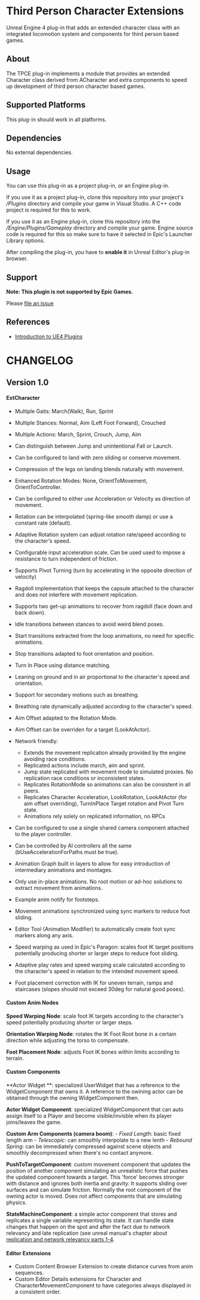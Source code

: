 # Third Person Character Extensions

Unreal Engine 4 plug-in that adds an extended character class with an integrated 
locomotion system and components for third person based games.


## About

The TPCE plug-in implements a module that provides an extended Character class 
derived from ACharacter and extra components to speed up development of third person
character based games. 


## Supported Platforms

This plug-in should work in all platforms.


## Dependencies

No external dependencies.

## Usage

You can use this plug-in as a project plug-in, or an Engine plug-in.

If you use it as a project plug-in, clone this repository into your project's
*/Plugins* directory and compile your game in Visual Studio. A C++ code project
is required for this to work.

If you use it as an Engine plug-in, clone this repository into the
*/Engine/Plugins/Gameplay* directory and compile your game. Engine source code is 
required for this so make sure to have it selected in Epic's Launcher Library 
options.

After compiling the plug-in, you have to **enable it** in Unreal Editor's
plug-in browser.


## Support

**Note: This plugin is not supported by Epic Games.**

Please [file an issue](https://github.com/nlebedenco/TCPE/issues)


## References

* [Introduction to UE4 Plugins](https://wiki.unrealengine.com/An_Introduction_to_UE4_Plugins)


# CHANGELOG

## Version 1.0

#### ExtCharacter

- Multiple Gaits: March(Walk), Run, Sprint
- Multiple Stances: Normal, Aim (Left Foot Forward), Crouched
- Multiple Actions: March, Sprint, Crouch, Jump, Aim
- Can distinguish between Jump and unintentional Fall or Launch.
- Can be configured to land with zero sliding or conserve movement.
- Compression of the legs on landing blends naturally with movement.
- Enhanced Rotation Modes: None, OrientToMovement, OrientToController.
- Can be configured to either use Acceleration or Velocity as direction of movement.
- Rotation can be interpolated (spring-like smooth damp) or use a constant rate (default).
- Adaptive Rotation system can adjust rotation rate/speed according to the character's speed.
- Configurable input acceleration scale. Can be used used to impose a resistance to turn independent of friction.
- Supports Pivot Turning (turn by accelerating in the opposite direction of velocity)
- Ragdoll implementation that keeps the capsule attached to the character and does not interfere with movement replication.
- Supports two get-up animations to recover from ragdoll (face down and back down).
- Idle transitions between stances to avoid weird blend poses.
- Start transitions extracted from the loop animations, no need for specific animations.
- Stop transitions adapted to foot orientation and position.
- Turn In Place using distance matching.
- Leaning on ground and in air proportional to the character's speed and orientation.
- Support for secondary motions such as breathing.
- Breathing rate dynamically adjusted according to the character's speed.
- Aim Offset adapted to the Rotation Mode.
- Aim Offset can be overriden for a target (LookAtActor).

- Network friendly:
    - Extends the movement replication already provided by the engine avoiding race conditions.
    - Replicated actions include march, aim and sprint. 
    - Jump state replicated with movement mode to simulated proxies. No replication race conditions or inconsistent states.
    - Replicates RotationMode so animations can also be consistent in all peers.
    - Replicates Character Acceleration, LookRotation, LookAtActor (for aim offset overriding), TurnInPlace Target rotation and Pivot Turn state.
    - Animations rely solely on replicated information, no RPCs

- Can be configured to use a single shared camera component attached to the player controller.
- Can be controlled by AI controllers all the same (bUseAccelerationForPaths must be true).

- Animation Graph built in layers to allow for easy introduction of intermediary animations and montages.
- Only use in-place animations. No root motion or ad-hoc solutions to extract movement from animations.
- Example anim notify for footsteps.
- Movement animations synchronized using sync markers to reduce foot sliding.
- Editor Tool (Animation Modifier) to automatically create foot sync markers along any axis.
- Speed warping as used in Epic's Paragon: scales foot IK target positions potentially producing shorter or larger steps to reduce foot sliding.
- Adaptive play rates and speed warping scale calculated according to the character's speed in relation to the intended movement speed. 
- Foot placement correction with IK for uneven terrain, ramps and staircases (slopes should not exceed 30deg for natural good poses).


#### Custom Anim Nodes

**Speed Warping Node**: scale foot IK targets according to the character's speed potentially producing shorter or larger steps.

**Orientation Warping Node**: rotates the IK Foot Root bone in a certain direction while adjusting the torso to compensate.

**Foot Placement Node**: adjusts Foot IK bones within limits according to terrain.


#### Custom Components

**Actor Widget **: specialized UserWidget that has a reference to the WidgetComponent that owns it. A reference to the owining actor can be obtained through the owning WidgetComponent then.

**Actor Widget Component**: specialized WidgetComponent that can auto assign itself to a Player and become visible/invisble when its player joins/leaves the game.
    
**Custom Arm Components (camera boom)**: 
    - *Fixed Length*: basic fixed length arm
    - *Telescopic*: can smoothly interpolate to a new lenth
    - *Rebound Spring*: can be immediately compressed against scene objects and smoothly decompressed when there's no contact anymore. 
    
**PushToTargetComponent**: custom movement component that updates the position of another component simulating an unrealistic force that 
pushes the updated component towards a target. This 'force' becomes stronger with distance and ignores both inertia and gravity. 
It supports sliding over surfaces and can simulate friction. Normally the root component of the owning actor is moved. Does not affect 
components that are simulating physics.

**StateMachineComponent**: a simple actor component that stores and replicates a single variable representing its state. It can handle state changes that happen on the spot and after the 
fact due to network relevancy and late replication (see unreal manual's chapter about [replication and network relevancy parts 1-4](https://docs.unrealengine.com/en-us/Resources/ContentExamples/Networking/2_1]).

    
#### Editor Extensions

- Custom Content Browser Extension to create distance curves from anim sequences.
- Custom Editor Details extensions for Character and CharacterMovementComponent to have categories always displayed in a consistent order.


